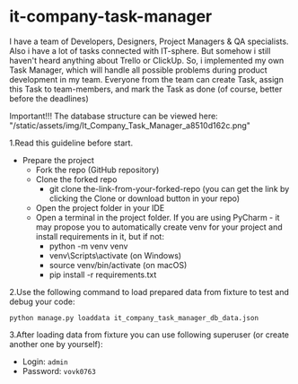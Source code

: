 # it-company-task-manager
I have a team of Developers, Designers, Project Managers & QA specialists. Also i have a lot of tasks connected with IT-sphere. But somehow i still haven't heard anything about Trello or ClickUp. So, i implemented my own Task Manager, which will handle all possible problems during product development in my team. Everyone from the team can create Task, assign this Task to team-members, and mark the Task as done (of course, better before the deadlines)

  Important!!! The database structure can be viewed here: "/static/assets/img/It_Company_Task_Manager_a8510d162c.png"



1.Read this guideline before start.
 
- Prepare the project
  - Fork the repo (GitHub repository)
  - Clone the forked repo
    - git clone the-link-from-your-forked-repo (you can get the link by clicking the Clone or download button in your repo)
  - Open the project folder in your IDE
  - Open a terminal in the project folder. If you are using PyCharm - it may propose you to automatically create venv for your project and install requirements in it, but if not:
    - python -m venv venv
    - venv\Scripts\activate (on Windows)
    - source venv/bin/activate (on macOS)
    - pip install -r requirements.txt
      
2.Use the following command to load prepared data from fixture to test and debug your code:

  ```python manage.py loaddata it_company_task_manager_db_data.json```

3.After loading data from fixture you can use following superuser (or create another one by yourself):
  - Login: `admin`
  - Password: `vovk0763`
